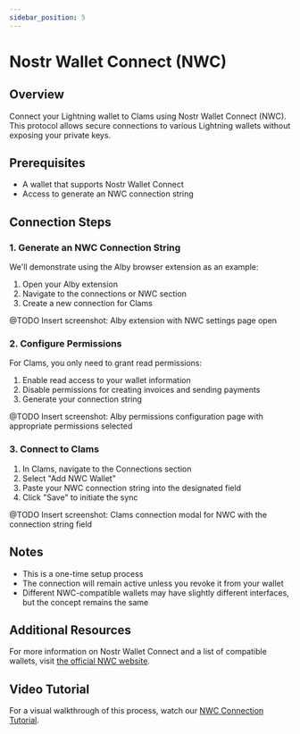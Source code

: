 ```yaml
---
sidebar_position: 5
---
```


# Nostr Wallet Connect (NWC)

## Overview
Connect your Lightning wallet to Clams using Nostr Wallet Connect (NWC). This protocol allows secure connections to various Lightning wallets without exposing your private keys.

## Prerequisites
- A wallet that supports Nostr Wallet Connect
- Access to generate an NWC connection string

## Connection Steps

### 1. Generate an NWC Connection String
We'll demonstrate using the Alby browser extension as an example:

1. Open your Alby extension
2. Navigate to the connections or NWC section
3. Create a new connection for Clams

@TODO Insert screenshot: Alby extension with NWC settings page open

### 2. Configure Permissions
For Clams, you only need to grant read permissions:

1. Enable read access to your wallet information
2. Disable permissions for creating invoices and sending payments
3. Generate your connection string

@TODO Insert screenshot: Alby permissions configuration page with appropriate permissions selected

### 3. Connect to Clams
1. In Clams, navigate to the Connections section
2. Select "Add NWC Wallet"
3. Paste your NWC connection string into the designated field
4. Click "Save" to initiate the sync

@TODO Insert screenshot: Clams connection modal for NWC with the connection string field

## Notes
- This is a one-time setup process
- The connection will remain active unless you revoke it from your wallet
- Different NWC-compatible wallets may have slightly different interfaces, but the concept remains the same

## Additional Resources
For more information on Nostr Wallet Connect and a list of compatible wallets, visit [the official NWC website](https://nwc.dev/).

## Video Tutorial
For a visual walkthrough of this process, watch our [NWC Connection Tutorial](https://www.youtube.com/watch?v=NXsq-qfSL4s).